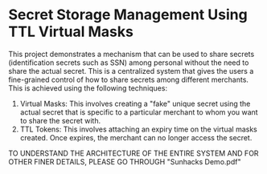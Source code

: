 # Secret Storage Management Using TTL Virtual Masks

This project demonstrates a mechanism that can be used to share secrets (identification secrets such as SSN) among personal without the need to share the actual secret. This is a centralized system that gives the users a fine-grained control of how to share secrets among different merchants. This is achieved using the following techniques:
1. Virtual Masks: This involves creating a "fake" unique secret using the actual secret that is specific to a particular merchant to whom you want to share the secret with.
2. TTL Tokens: This involves attaching an expiry time on the virtual masks created. Once expires, the merchant can no longer access the secret.

TO UNDERSTAND THE ARCHITECTURE OF THE ENTIRE SYSTEM AND FOR OTHER FINER DETAILS, PLEASE GO THROUGH "Sunhacks Demo.pdf"
